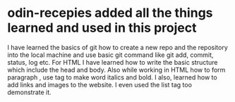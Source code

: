 # odin-recepies added all the things learned and used in this project
I have learned the basics of git how to create a new repo and the repository into the local machine and use basic git command like git add, commit, status, log etc.
For HTML I have learned how to write the basic structure which include the head and body. Also while working in HTML how to form paragraph , use tag to make word italics and bold. I also, learned how to add links and images to the website. I even used the list tag too demonstrate it.
